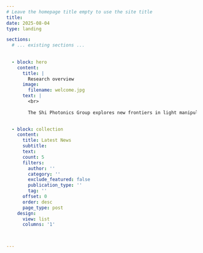 ```yaml
---
# Leave the homepage title empty to use the site title
title:
date: 2025-08-04
type: landing

sections:
  # ... existing sections ...
  
   
  - block: hero
    content:
      title: |
        Research overview
      image:
        filename: welcome.jpg
      text: |
        <br>
        
        The Shi Photonics Group explores new frontiers in light manipulation using nanophotonics. Our research spans the entire stack — from new physics of nanoscale light–matter interaction, to innovative photonic components with novel optical responses, and fully integrated photonic systems for dynamic light control. A key focus is bridging nanophotonics with active platforms such as MEMS, liquid crystals, and nonlinear materials to enable next-generation programmable light processing. These technologies open new possibilities for applications in both the classical and quantum domains, including advanced imaging, sensing, displays, and emerging quantum computing systems.

  
  - block: collection
    content:
      title: Latest News
      subtitle:
      text:
      count: 5
      filters:
        author: ''
        category: ''
        exclude_featured: false
        publication_type: ''
        tag: ''
      offset: 0
      order: desc
      page_type: post
    design:
      view: list
      columns: '1'
  


---
```

